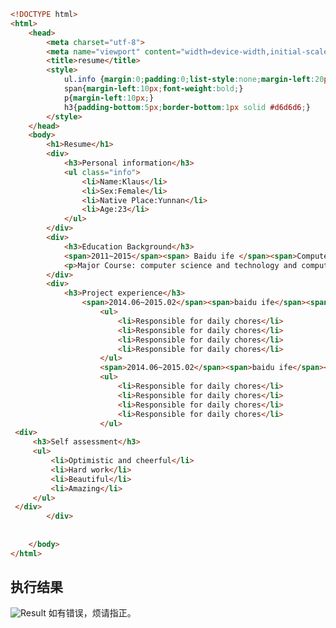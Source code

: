 ﻿```html
<!DOCTYPE html>
<html>
	<head>
		<meta charset="utf-8">
		<meta name="viewport" content="width=device-width,initial-scale=1.0">
		<title>resume</title>
		<style>
			ul.info {margin:0;padding:0;list-style:none;margin-left:20px;}
			span{margin-left:10px;font-weight:bold;}
			p{margin-left:10px;}
			h3{padding-bottom:5px;border-bottom:1px solid #d6d6d6;}
		</style>
	</head>
	<body>
		<h1>Resume</h1>
		<div>
			<h3>Personal information</h3>
			<ul class="info">
				<li>Name:Klaus</li>
				<li>Sex:Female</li>
				<li>Native Place:Yunnan</li>
				<li>Age:23</li>
			</ul>
		</div>
		<div>
			<h3>Education Background</h3>
			<span>2011~2015</span><span> Baidu ife </span><span>Computer Science and technology</span>
			<p>Major Course: computer science and technology and computer science and technology</p>
		</div>
		<div>
			<h3>Project experience</h3>
				<span>2014.06~2015.02</span><span>baidu ife</span><span>trainee</span>
					<ul>
						<li>Responsible for daily chores</li>
						<li>Responsible for daily chores</li>
						<li>Responsible for daily chores</li>
						<li>Responsible for daily chores</li>
					</ul>
					<span>2014.06~2015.02</span><span>baidu ife</span><span>trainee</span>
					<ul>
						<li>Responsible for daily chores</li>
						<li>Responsible for daily chores</li>
						<li>Responsible for daily chores</li>
						<li>Responsible for daily chores</li>
					</ul>
 <div>
	 <h3>Self assessment</h3>
	 <ul>
		 <li>Optimistic and cheerful</li>
		 <li>Hard work</li>
		 <li>Beautiful</li>
		 <li>Amazing</li>
	 </ul>
 </div>
		</div>
		
		
	</body>
</html>
```
## 执行结果
![Result](https://img-blog.csdnimg.cn/20200514142848328.PNG?x-oss-process=image/watermark,type_ZmFuZ3poZW5naGVpdGk,shadow_10,text_aHR0cHM6Ly9ibG9nLmNzZG4ubmV0L3FxXzQwODkwNjAx,size_16,color_FFFFFF,t_70#pic_center)
如有错误，烦请指正。
